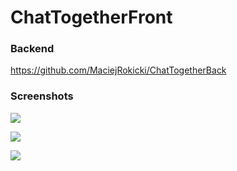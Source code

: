 # ChatTogetherFront

### Backend
https://github.com/MaciejRokicki/ChatTogetherBack

### Screenshots
![](/../master/Media/1.png)

![](/../master/Media/2.png)

![](/../master/Media/3.png)
